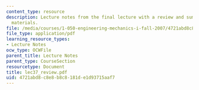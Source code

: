 ```yaml
---
content_type: resource
description: Lecture notes from the final lecture with a review and summary of course
  materials.
file: /media/courses/1-050-engineering-mechanics-i-fall-2007/4721abd8c8e8b8c8181de1d93715aaf7_lec37_review.pdf
file_type: application/pdf
learning_resource_types:
- Lecture Notes
ocw_type: OCWFile
parent_title: Lecture Notes
parent_type: CourseSection
resourcetype: Document
title: lec37_review.pdf
uid: 4721abd8-c8e8-b8c8-181d-e1d93715aaf7
---
```

